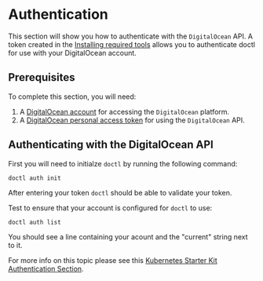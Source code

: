 # Authentication

This section will show you how to authenticate with the `DigitalOcean` API.
A token created in the [Installing required tools](./installing-required-tools.md) allows you to authenticate doctl for use with your DigitalOcean account.

## Prerequisites

To complete this section, you will need:

1. A [DigitalOcean account](https://docs.digitalocean.com/products/getting-started/#sign-up) for accessing the `DigitalOcean` platform.
2. A [DigitalOcean personal access token](https://docs.digitalocean.com/reference/api/create-personal-access-token) for using the `DigitalOcean` API.

## Authenticating with the DigitalOcean API

First you will need to initialze `doctl` by running the following command:

```shell
doctl auth init
```

After entering your token `doctl` should be able to validate your token.

Test to ensure that your account is configured for `doctl` to use:

```shell
doctl auth list
```

You should see a line containing your acount and the "current" string next to it.

For more info on this topic please see this [Kubernetes Starter Kit Authentication Section](https://github.com/digitalocean/Kubernetes-Starter-Kit-Developers/tree/main/01-setup-DOKS#step-2---authenticating-to-digitalocean-api).
